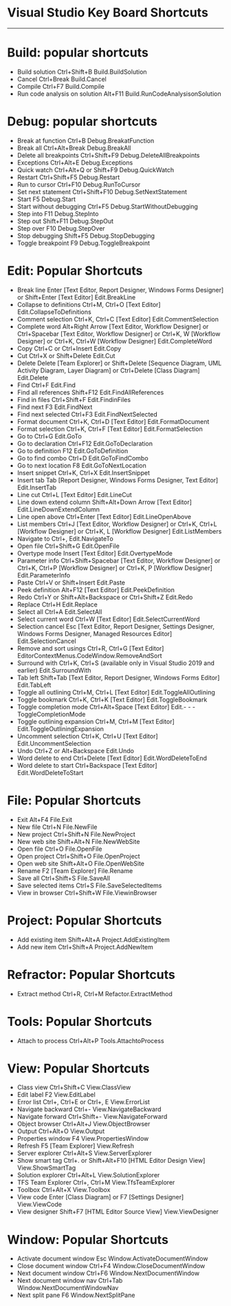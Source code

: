 # Visual Studio Key Board Shortcuts
--- 

# Build: popular shortcuts 

- Build solution Ctrl+Shift+B Build.BuildSolution
- Cancel Ctrl+Break Build.Cancel
- Compile Ctrl+F7 Build.Compile
- Run code analysis on solution	Alt+F11	Build.RunCodeAnalysisonSolution

# Debug: popular shortcuts 

- Break at function	Ctrl+B Debug.BreakatFunction
- Break all	Ctrl+Alt+Break Debug.BreakAll
- Delete all breakpoints Ctrl+Shift+F9	Debug.DeleteAllBreakpoints
- Exceptions Ctrl+Alt+E	Debug.Exceptions
- Quick watch Ctrl+Alt+Q
  or Shift+F9 Debug.QuickWatch
- Restart Ctrl+Shift+F5	Debug.Restart
- Run to cursor	Ctrl+F10 Debug.RunToCursor
- Set next statement Ctrl+Shift+F10	Debug.SetNextStatement
- Start	F5 Debug.Start
- Start without debugging Ctrl+F5 Debug.StartWithoutDebugging
- Step into	F11	Debug.StepInto
- Step out Shift+F11 Debug.StepOut
- Step over	F10	Debug.StepOver
- Stop debugging Shift+F5 Debug.StopDebugging
- Toggle breakpoint	F9 Debug.ToggleBreakpoint

# Edit: Popular Shortcuts 

- Break line Enter [Text Editor, Report Designer, Windows Forms Designer]
    or Shift+Enter [Text Editor] Edit.BreakLine
- Collapse to definitions Ctrl+M, Ctrl+O [Text Editor]	Edit.CollapseToDefinitions
- Comment selection	Ctrl+K, Ctrl+C [Text Editor] Edit.CommentSelection
- Complete word	Alt+Right Arrow [Text Editor, Workflow Designer]
    or Ctrl+Spacebar [Text Editor, Workflow Designer]
    or Ctrl+K, W [Workflow Designer]
    or Ctrl+K, Ctrl+W [Workflow Designer] Edit.CompleteWord
- Copy	Ctrl+C
    or Ctrl+Insert Edit.Copy
- Cut Ctrl+X
    or Shift+Delete	Edit.Cut
- Delete Delete [Team Explorer]
    or Shift+Delete [Sequence Diagram, UML Activity Diagram, Layer Diagram]
    or Ctrl+Delete [Class Diagram] Edit.Delete
- Find Ctrl+F Edit.Find
- Find all references Shift+F12	Edit.FindAllReferences
- Find in files	Ctrl+Shift+F Edit.FindinFiles
- Find next	F3 Edit.FindNext
- Find next selected Ctrl+F3 Edit.FindNextSelected
- Format document Ctrl+K, Ctrl+D [Text Editor] Edit.FormatDocument
- Format selection Ctrl+K, Ctrl+F [Text Editor]	Edit.FormatSelection
- Go to	Ctrl+G Edit.GoTo
- Go to declaration	Ctrl+F12 Edit.GoToDeclaration
- Go to definition F12 Edit.GoToDefinition
- Go to find combo Ctrl+D Edit.GoToFindCombo
- Go to next location F8 Edit.GoToNextLocation
- Insert snippet Ctrl+K, Ctrl+X	Edit.InsertSnippet
- Insert tab Tab [Report Designer, Windows Forms Designer, Text        Editor] Edit.InsertTab
- Line cut Ctrl+L [Text Editor]	Edit.LineCut
- Line down extend column Shift+Alt+Down Arrow [Text Editor] Edit.LineDownExtendColumn
- Line open above Ctrl+Enter [Text Editor] Edit.LineOpenAbove
- List members Ctrl+J [Text Editor, Workflow Designer]
    or Ctrl+K, Ctrl+L [Workflow Designer]
    or Ctrl+K, L [Workflow Designer]	Edit.ListMembers
- Navigate to Ctrl+, Edit.NavigateTo
- Open file	Ctrl+Shift+G Edit.OpenFile
- Overtype mode	Insert [Text Editor] Edit.OvertypeMode
- Parameter info Ctrl+Shift+Spacebar [Text Editor, Workflow Designer]
    or Ctrl+K, Ctrl+P [Workflow Designer]
    or Ctrl+K, P [Workflow Designer]	Edit.ParameterInfo
- Paste	Ctrl+V
    or Shift+Insert	Edit.Paste
- Peek definition Alt+F12 [Text Editor]	Edit.PeekDefinition
- Redo Ctrl+Y
    or Shift+Alt+Backspace
    or Ctrl+Shift+Z	Edit.Redo
- Replace Ctrl+H Edit.Replace
- Select all Ctrl+A	Edit.SelectAll
- Select current word Ctrl+W [Text Editor] Edit.SelectCurrentWord
- Selection cancel Esc [Text Editor, Report Designer, Settings         Designer, Windows Forms Designer, Managed Resources Editor]	Edit.SelectionCancel
- Remove and sort usings	Ctrl+R, Ctrl+G [Text Editor]	EditorContextMenus.CodeWindow.RemoveAndSort
- Surround with	Ctrl+K, Ctrl+S
(available only in Visual Studio 2019 and earlier)	Edit.SurroundWith
- Tab left	Shift+Tab [Text Editor, Report Designer, Windows Forms Editor]	Edit.TabLeft
- Toggle all outlining Ctrl+M, Ctrl+L [Text Editor]	Edit.ToggleAllOutlining
- Toggle bookmark Ctrl+K, Ctrl+K [Text Editor]	Edit.ToggleBookmark
- Toggle completion mode Ctrl+Alt+Space [Text Editor]	Edit.- - - ToggleCompletionMode
- Toggle outlining expansion Ctrl+M, Ctrl+M [Text Editor]	Edit.ToggleOutliningExpansion
- Uncomment selection Ctrl+K, Ctrl+U [Text Editor]	Edit.UncommentSelection
- Undo	Ctrl+Z
    or Alt+Backspace	Edit.Undo
- Word delete to end	Ctrl+Delete [Text Editor]	Edit.WordDeleteToEnd
- Word delete to start	Ctrl+Backspace [Text Editor]	Edit.WordDeleteToStart

# File: Popular Shortcuts

- Exit Alt+F4 File.Exit
- New file Ctrl+N File.NewFile
- New project Ctrl+Shift+N File.NewProject
- New web site Shift+Alt+N	File.NewWebSite
- Open file	Ctrl+O File.OpenFile
- Open project Ctrl+Shift+O	File.OpenProject
- Open web site	Shift+Alt+O	File.OpenWebSite
- Rename F2 [Team Explorer]	File.Rename
- Save all Ctrl+Shift+S	File.SaveAll
- Save selected items Ctrl+S File.SaveSelectedItems
- View in browser Ctrl+Shift+W	File.ViewinBrowser

# Project: Popular Shortcuts 

- Add existing item	Shift+Alt+A	Project.AddExistingItem
- Add new item Ctrl+Shift+A	Project.AddNewItem

# Refractor: Popular Shortcuts 

- Extract method Ctrl+R, Ctrl+M	Refactor.ExtractMethod

# Tools: Popular Shortcuts 

- Attach to process	Ctrl+Alt+P Tools.AttachtoProcess

# View: Popular Shortcuts

- Class view Ctrl+Shift+C View.ClassView
- Edit label F2	View.EditLabel
- Error list Ctrl+\, Ctrl+E
  or Ctrl+\, E View.ErrorList
- Navigate backward	Ctrl+- View.NavigateBackward
- Navigate forward Ctrl+Shift+-	View.NavigateForward
- Object browser Ctrl+Alt+J	View.ObjectBrowser
- Output Ctrl+Alt+O	View.Output
- Properties window	F4 View.PropertiesWindow
- Refresh F5 [Team Explorer] View.Refresh
- Server explorer Ctrl+Alt+S View.ServerExplorer
- Show smart tag Ctrl+.
  or Shift+Alt+F10 [HTML Editor Design View] View.ShowSmartTag
- Solution explorer	Ctrl+Alt+L View.SolutionExplorer
- TFS Team Explorer	Ctrl+\, Ctrl+M View.TfsTeamExplorer
- Toolbox Ctrl+Alt+X View.Toolbox
- View code	Enter [Class Diagram]
  or F7 [Settings Designer]	View.ViewCode
- View designer	Shift+F7 [HTML Editor Source View]	View.ViewDesigner

# Window: Popular Shortcuts 

- Activate document window Esc Window.ActivateDocumentWindow
- Close document window	Ctrl+F4	Window.CloseDocumentWindow
- Next document window Ctrl+F6	Window.NextDocumentWindow
- Next document window nav Ctrl+Tab	Window.NextDocumentWindowNav
- Next split pane F6 Window.NextSplitPane









